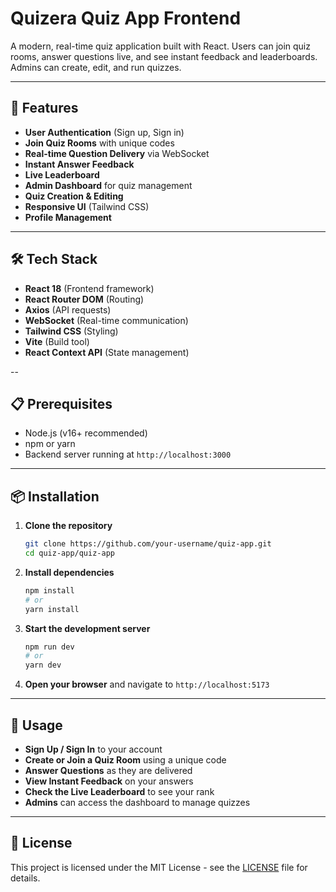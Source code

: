 # Quizera Quiz App Frontend

A modern, real-time quiz application built with React. Users can join quiz rooms, answer questions live, and see instant feedback and leaderboards. Admins can create, edit, and run quizzes.

---

## 🚀 Features

- **User Authentication** (Sign up, Sign in)
- **Join Quiz Rooms** with unique codes
- **Real-time Question Delivery** via WebSocket
- **Instant Answer Feedback**
- **Live Leaderboard**
- **Admin Dashboard** for quiz management
- **Quiz Creation & Editing**
- **Responsive UI** (Tailwind CSS)
- **Profile Management**

---

## 🛠️ Tech Stack

- **React 18** (Frontend framework)
- **React Router DOM** (Routing)
- **Axios** (API requests)
- **WebSocket** (Real-time communication)
- **Tailwind CSS** (Styling)
- **Vite** (Build tool)
- **React Context API** (State management)

--

## 📋 Prerequisites

- Node.js (v16+ recommended)
- npm or yarn
- Backend server running at `http://localhost:3000`

---

## 📦 Installation

1. **Clone the repository**
   ```bash
   git clone https://github.com/your-username/quiz-app.git
   cd quiz-app/quiz-app
   ```
2. **Install dependencies**
   ```bash
   npm install
   # or
   yarn install
   ```
3. **Start the development server**
   ```bash
   npm run dev
   # or
   yarn dev
   ```
4. **Open your browser** and navigate to `http://localhost:5173`

---

## 🔧 Usage

- **Sign Up / Sign In** to your account
- **Create or Join a Quiz Room** using a unique code
- **Answer Questions** as they are delivered
- **View Instant Feedback** on your answers
- **Check the Live Leaderboard** to see your rank
- **Admins** can access the dashboard to manage quizzes

---

## 📄 License

This project is licensed under the MIT License - see the [LICENSE](LICENSE) file for details.


